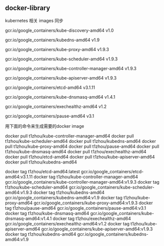 ## docker-library

kubernetes 相关 images 同步

gcr.io/google_containers/kube-discovery-amd64	v1.0

gcr.io/google_containers/kubedns-amd64	v1.9

gcr.io/google_containers/kube-proxy-amd64	v1.9.3

gcr.io/google_containers/kube-scheduler-amd64	v1.9.3

gcr.io/google_containers/kube-controller-manager-amd64	v1.9.3

gcr.io/google_containers/kube-apiserver-amd64	v1.9.3

gcr.io/google_containers/etcd-amd64	v3.1.11

gcr.io/google_containers/kube-dnsmasq-amd64	v1.4.1

gcr.io/google_containers/exechealthz-amd64	v1.2

gcr.io/google_containers/pause-amd64	v3.1


用下面的命令来生成需要的docker image

docker pull t1zhou/kube-controller-manager-amd64
docker pull t1zhou/kube-scheduler-amd64
docker pull t1zhou/kubedns-amd64
docker pull t1zhou/kube-proxy-amd64
docker pull t1zhou/pause-amd64
docker pull t1zhou/kube-dnsmasq-amd64
docker pull t1zhou/exechealthz-amd64
docker pull t1zhou/etcd-amd64
docker pull t1zhou/kube-apiserver-amd64
docker pull t1zhou/kubedns-amd64


docker tag t1zhou/etcd-amd64:latest gcr.io/google_containers/etcd-amd64:v3.1.11
docker tag t1zhou/kube-controller-manager-amd64 gcr.io/google_containers/kube-controller-manager-amd64:v1.9.3
docker tag t1zhou/kube-scheduler-amd64 gcr.io/google_containers/kube-scheduler-amd64:v1.9.3
docker tag t1zhou/kubedns-amd64 gcr.io/google_containers/kubedns-amd64:v1.9
docker tag t1zhou/kube-proxy-amd64 gcr.io/google_containers/kube-proxy-amd64:v1.9.3
docker tag t1zhou/pause-amd64 gcr.io/google_containers/pause-amd64:v3.1
docker tag t1zhou/kube-dnsmasq-amd64 gcr.io/google_containers/kube-dnsmasq-amd64:v1.4.1
docker tag t1zhou/exechealthz-amd64 gcr.io/google_containers/exechealthz-amd64:v1.2
docker tag t1zhou/kube-apiserver-amd64 gcr.io/google_containers/kube-apiserver-amd64:v1.9.3
docker tag t1zhou/kubedns-amd64 gcr.io/google_containers/kubedns-amd64:v1.9
